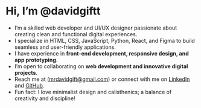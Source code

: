 #  Hi, I’m @davidgiftt  

-  I’m a skilled web developer and UI/UX designer passionate about creating clean and functional digital experiences.  
-  I specialize in HTML, CSS, JavaScript, Python, React, and Figma to build seamless and user-friendly applications.  
-  I have experience in **front-end development, responsive design, and app prototyping**.  
-  I’m open to collaborating on **web development and innovative digital projects**.  
-  Reach me at (mrdavidgift@gmail.com) or connect with me on [LinkedIn](#) and [GitHub](#).  
-  Fun fact: I love minimalist design and calisthenics; a balance of creativity and discipline!
